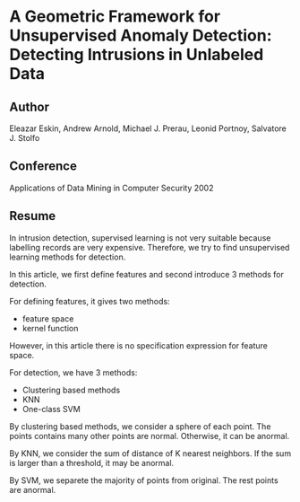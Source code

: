 # A Geometric Framework for Unsupervised Anomaly Detection: Detecting Intrusions in Unlabeled Data

## Author

Eleazar Eskin, Andrew Arnold, Michael J. Prerau, Leonid Portnoy, Salvatore J. Stolfo

## Conference

Applications of Data Mining in Computer Security 2002

## Resume

In intrusion detection, supervised learning is not very suitable because labelling records are very expensive.
Therefore, we try to find unsupervised learning methods for detection.

In this article, we first define features and second introduce 3 methods for detection.

For defining features, it gives two methods: 
* feature space
* kernel function

However, in this article there is no specification expression for feature space.

For detection, we have 3 methods:
* Clustering based methods
* KNN
* One-class SVM

By clustering based methods, we consider a sphere of each point. The points contains many other points are normal. Otherwise, it can be 
anormal.

By KNN, we consider the sum of distance of K nearest neighbors. If the sum is larger than a threshold, it may be anormal.

By SVM, we separete the majority of points from original. The rest points are anormal.
